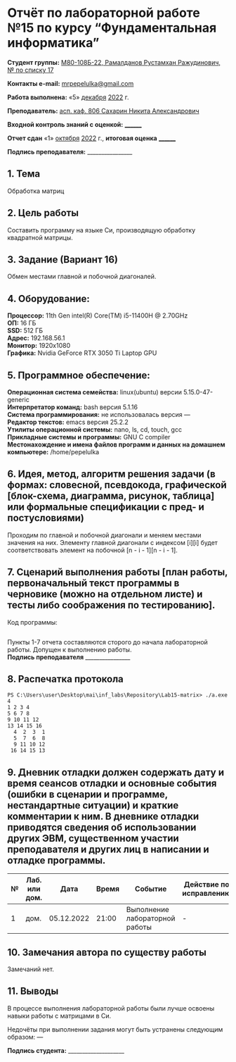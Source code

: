 # Отчёт по лабораторной работе №15 по курсу “Фундаментальная информатика”

<b>Студент группы:</b> <ins>M80-108Б-22, Рамалданов Рустамхан Ражудинович, № по списку 17</ins> 

<b>Контакты e-mail:</b> <ins>mrpepelulka@gmail.com</ins>

<b>Работа выполнена:</b> «5» <ins>декабря</ins> <ins>2022</ins> г.

<b>Преподаватель:</b> <ins>асп. каф. 806 Сахарин Никита Александрович</ins>

<b>Входной контроль знаний с оценкой:</b> <ins>______</ins>

<b>Отчет сдан</b> «1» <ins>октября</ins> <ins>2022</ins> г., <b>итоговая оценка</b> <ins>______</ins>

<b>Подпись преподавателя:</b> ________________

## 1. Тема
Обработка матриц
## 2. Цель работы
Составить программу на языке Си, производящую обработку квадратной матрицы.
## 3. Задание (Вариант 16)
Обмен местами главной и побочной диагоналей.
## 4. Оборудование:
<b>Процессор:</b> 11th Gen intel(R) Core(TM) i5-11400H @ 2.70GHz<br/>
<b>ОП:</b> 16 ГБ<br/>
<b>SSD:</b> 512 ГБ<br/>
<b>Адрес:</b> 192.168.56.1 <br/>
<b>Монитор:</b> 1920x1080<br/>
<b>Графика:</b> Nvidia GeForce RTX 3050 Ti Laptop GPU <br/>

## 5. Программное обеспечение:
<b>Операционная система семейства:</b> linux(ubuntu) версии 5.15.0-47-generic<br/>
<b>Интерпретатор команд:</b> bash версия 5.1.16<br/>
<b>Система программирования:</b> не использовалась версия —<br/>
<b>Редактор текстов:</b> emacs версия 25.2.2<br/>
<b>Утилиты операционной системы:</b> nano, ls, cd, touch, gcc <br/>
<b>Прикладные системы и программы:</b> GNU C compiler <br/>
<b>Местонахождение и имена файлов программ и данных на домашнем компьютере:</b> /home/pepelulka<br/>

## 6. Идея, метод, алгоритм решения задачи (в формах: словесной, псевдокода, графической [блок-схема, диаграмма, рисунок, таблица] или формальные спецификации с пред- и постусловиями)

Проходим по главной и побочной диагонали и меняем местами значения на них. Элементу главной диагонали с индексом [i][i] будет соответствовать элемент на побочной [n - i - 1][n - i - 1].

## 7. Сценарий выполнения работы [план работы, первоначальный текст программы в черновике (можно на отдельном листе) и тесты либо соображения по тестированию]. 

Код программы:
```python:a.c
```

Пункты 1-7 отчета составляются сторого до начала лабораторной работы.
Допущен к выполнению работы.  
<b>Подпись преподавателя</b> ________________

## 8. Распечатка протокола 

```
PS C:\Users\user\Desktop\mai\inf_labs\Repository\Lab15-matrix> ./a.exe
4
1 2 3 4
5 6 7 8
9 10 11 12
13 14 15 16
  4  2  3  1
  5  7  6  8
  9 11 10 12
 16 14 15 13
```

## 9. Дневник отладки должен содержать дату и время сеансов отладки и основные события (ошибки в сценарии и программе, нестандартные ситуации) и краткие комментарии к ним. В дневнике отладки приводятся сведения об использовании других ЭВМ, существенном участии преподавателя и других лиц в написании и отладке программы.

| № |  Лаб. или дом. | Дата | Время | Событие | Действие по исправлению | Примечание |
| ------ | ------ | ------ | ------ | ------ | ------ | ------ |
| 1 | дом. | 05.12.2022 | 21:00 | Выполнение лабораторной работы | - | - |
## 10. Замечания автора по существу работы

Замечаний нет.

## 11. Выводы

В процессе выполнения лабораторной работы были лучше освоены навыки работы с матрицами в Си.

Недочёты при выполнении задания могут быть устранены следующим образом: —

<b>Подпись студента:</b> ____________________
